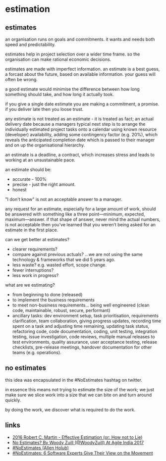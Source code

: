 # estimation

## estimates

an organisation runs on goals and commitments. it wants and needs both speed and predictability.

estimates help in project selection over a wider time frame. so the organisation can make rational economic decisions.

estimates are made with imperfect information. an estimate is a best guess, a forcast about the future, based on available information. your guess will often be wrong. 

a good estimate would minimise the difference between how long something should take, and how long it actually took.

if you give a single date estimate you are making a commitment, a promise. if you deliver late then you loose trust. 

any estimate is not treated as an estimate - it is treated as fact; an actual delivery date because a managers typical next step is to arrange the individually estimated project tasks onto a calendar using known resource (developer) availability, adding some contingency factor (e.g. 20%), which reveals the anticipated completion date which is passed to their manager and on up the organisational hierarchy.

an estimate is a deadline, a contract, which increases stress and leads to working at an unsustainable pace.

an estimate should be:
* accurate - 100%
* precise - just the right amount.
* honest

"I don't know" is not an acceptable answer to a manager.

any request for an estimate, especially for a large amount of work, should be answered with something like a three point—minimum, expected, maximum—answer. if that shape of answer, never mind the actual numbers, is not acceptable then you’ve learned that you weren’t being asked for an estimate in the first place.

can we get better at estimates?
* clearer requirements?
* compare against previous actuals? ...we are not using the same technology & frameworks that we did 5 years ago.
* less waste? e.g. wasted effort, scope change.
* fewer interruptions?
* less work in progress?

what are we estimating?
* from beginning to done (released)
* to implement the business requirements
* to meet non-business requirements... being well engineered (clean code, maintainable, robust, secure, performant)
* ancillary tasks: dev environment setup, task prioritisation, requirements clarification, team collaboration, giving progress updates, recording time spent on a task and adjusting time remaining, updating task status, refactoring code, code documentation, coding, unit testing, integration testing, issue investigation, code reviews, multiple manual releases to test environments, quality assurance, user acceptance testing, release checklists, pre-release meetings, handover documentation for other teams (e.g. operations).


## no estimates

this idea was encapsulated in the #NoEstimates hashtag on twitter.

in essence this means not trying to estimate the size of the work; we just make sure we slice work into a size that we can bite on and turn around quickly.

by doing the work, we discover what is required to do the work.


## links
* [2016 Robert C. Martin - Effective Estimation (or: How not to Lie)](https://youtu.be/eisuQefYw_o)
* [No Estimates? By Woody Zuill (@WoodyZuill) At Agile India 2017](https://youtu.be/3f1JebvRnOw)
* [#NoEstimates (Allen Holub)](https://youtu.be/QVBlnCTu9Ms)
* [#NoEstimates: 6 Software Experts Give Their View on the Movement](https://plan.io/blog/noestimates-6-software-experts-give-their-view/)
